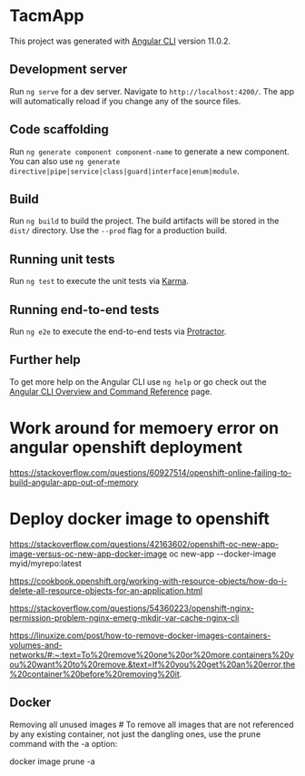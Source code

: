 # TacmApp

This project was generated with [Angular CLI](https://github.com/angular/angular-cli) version 11.0.2.

## Development server

Run `ng serve` for a dev server. Navigate to `http://localhost:4200/`. The app will automatically reload if you change any of the source files.

## Code scaffolding

Run `ng generate component component-name` to generate a new component. You can also use `ng generate directive|pipe|service|class|guard|interface|enum|module`.

## Build

Run `ng build` to build the project. The build artifacts will be stored in the `dist/` directory. Use the `--prod` flag for a production build.

## Running unit tests

Run `ng test` to execute the unit tests via [Karma](https://karma-runner.github.io).

## Running end-to-end tests

Run `ng e2e` to execute the end-to-end tests via [Protractor](http://www.protractortest.org/).

## Further help

To get more help on the Angular CLI use `ng help` or go check out the [Angular CLI Overview and Command Reference](https://angular.io/cli) page.


# Work around for memoery error on angular openshift deployment
https://stackoverflow.com/questions/60927514/openshift-online-failing-to-build-angular-app-out-of-memory

# Deploy docker image to openshift
https://stackoverflow.com/questions/42163602/openshift-oc-new-app-image-versus-oc-new-app-docker-image
oc new-app --docker-image myid/myrepo:latest


https://cookbook.openshift.org/working-with-resource-objects/how-do-i-delete-all-resource-objects-for-an-application.html

https://stackoverflow.com/questions/54360223/openshift-nginx-permission-problem-nginx-emerg-mkdir-var-cache-nginx-cli


https://linuxize.com/post/how-to-remove-docker-images-containers-volumes-and-networks/#:~:text=To%20remove%20one%20or%20more,containers%20you%20want%20to%20remove.&text=If%20you%20get%20an%20error,the%20container%20before%20removing%20it.
## Docker
Removing all unused images #
To remove all images that are not referenced by any existing container, not just the dangling ones, use the prune command with the -a option:

docker image prune -a